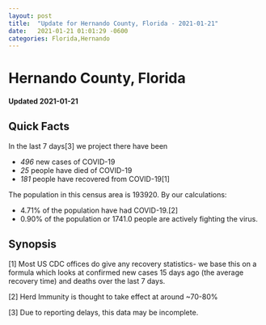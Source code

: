 ```yaml
---
layout: post
title:  "Update for Hernando County, Florida - 2021-01-21"
date:   2021-01-21 01:01:29 -0600
categories: Florida,Hernando
---
```


# Hernando County, Florida
#### Updated 2021-01-21

## Quick Facts

In the last 7 days[3] we project there have been
- *496* new cases of COVID-19
- *25* people have died of COVID-19
- *181* people have recovered from COVID-19[1]

The population in this census area is 193920. By our calculations:
- 4.71% of the population have had COVID-19.[2]
- 0.90% of the population or 1741.0 people are actively fighting the virus.

## Synopsis




[1] Most US CDC offices do give any recovery statistics- we base this on a formula which looks at confirmed new cases
15 days ago (the average recovery time) and deaths over the last 7 days.

[2] Herd Immunity is thought to take effect at around ~70-80%

[3] Due to reporting delays, this data may be incomplete.
 
    